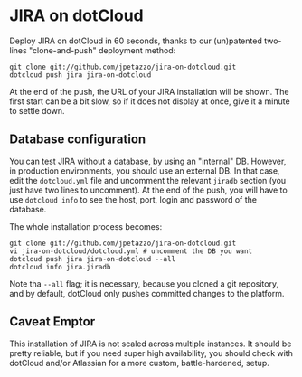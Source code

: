 # JIRA on dotCloud

Deploy JIRA on dotCloud in 60 seconds, thanks to our (un)patented
two-lines "clone-and-push" deployment method:

    git clone git://github.com/jpetazzo/jira-on-dotcloud.git
    dotcloud push jira jira-on-dotcloud

At the end of the push, the URL of your JIRA installation will be shown.
The first start can be a bit slow, so if it does not display at once,
give it a minute to settle down.

## Database configuration

You can test JIRA without a database, by using an "internal" DB.
However, in production environments, you should use an external DB.
In that case, edit the `dotcloud.yml` file and uncomment the
relevant `jiradb` section (you just have two lines to uncomment).
At the end of the push, you will have to use `dotcloud info` to
see the host, port, login and password of the database.

The whole installation process becomes:

    git clone git://github.com/jpetazzo/jira-on-dotcloud.git
    vi jira-on-dotcloud/dotcloud.yml # uncomment the DB you want
    dotcloud push jira jira-on-dotcloud --all
    dotcloud info jira.jiradb

Note tha `--all` flag; it is necessary, because you cloned a
git repository, and by default, dotCloud only pushes committed
changes to the platform.

## Caveat Emptor

This installation of JIRA is not scaled across multiple instances.
It should be pretty reliable, but if you need super high availability,
you should check with dotCloud and/or Atlassian for a more custom,
battle-hardened, setup.
